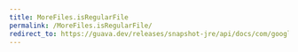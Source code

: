 ```yaml
---
title: MoreFiles.isRegularFile
permalink: /MoreFiles.isRegularFile/
redirect_to: https://guava.dev/releases/snapshot-jre/api/docs/com/google/common/io/MoreFiles.html#isRegularFile-java.nio.file.LinkOption...-
---
```

